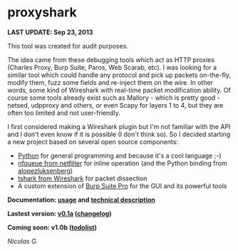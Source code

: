 # proxyshark
**LAST UPDATE: Sep 23, 2013**

This tool was created for audit purposes.

The idea came from these debugging tools which act as HTTP proxies (Charles Proxy, Burp Suite, Paros, Web Scarab, etc). I was looking for a similar tool which could handle any protocol and pick up packets on-the-fly, modify them, fuzz some fields and re-inject them on the wire. In other words, some kind of Wireshark with real-time packet modification ability. Of course some tools already exist such as Mallory - which is pretty good - netsed, udpproxy and others, or even Scapy for layers 1 to 4, but they are often too limited and not user-friendly.

I first considered making a Wireshark plugin but I'm not familiar with the API and I don't even know if it is possible (I don't think so). So I decided starting a new project based on several open source components:

  * [Python](http://www.python.org/) for general programming and because it's a cool language ;-)
  * [nfqueue from netfilter](http://www.netfilter.org/projects/libnetfilter_queue/doxygen/) for inline operation (and the Python binding from [alopezluksenberg](http://code.google.com/p/python-libnetfilter-queue/))
  * [tshark from Wireshark](http://www.wireshark.org/) for packet dissection
  * A custom extension of [Burp Suite Pro](http://portswigger.net/) for the GUI and its powerful tools

**Documentation: [usage](Usage.md) and [technical description](TechnicalDescription.md)**

**Lastest version: [v0.1a](https://github.com/BackupGGCode/proxyshark/releases/tag/0.1a) ([changelog](https://github.com/BackupGGCode/proxyshark/blob/wiki/ChangeLog.md))**

**Coming soon: v1.0b ([todolist](https://github.com/BackupGGCode/proxyshark/blob/wiki/ToDoList.md))**

_Nicolas G._
